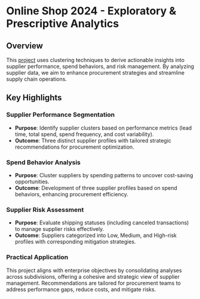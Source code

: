 # Online Shop 2024 - Exploratory & Prescriptive Analytics  

## Overview  
This [project](https://github.com/ilin3ccc/Portfolio/blob/main/5.%20Machine%20Learning%20-%20Clustering%20Analysis/onlineshop2024_clustering.ipynb) uses clustering techniques to derive actionable insights into supplier performance, spend behaviors, and risk management. By analyzing supplier data, we aim to enhance procurement strategies and streamline supply chain operations.  

## Key Highlights  

### Supplier Performance Segmentation  
- **Purpose**: Identify supplier clusters based on performance metrics (lead time, total spend, spend frequency, and cost variability).  
- **Outcome**: Three distinct supplier profiles with tailored strategic recommendations for procurement optimization.  

### Spend Behavior Analysis  
- **Purpose**: Cluster suppliers by spending patterns to uncover cost-saving opportunities.  
- **Outcome**: Development of three supplier profiles based on spend behaviors, enhancing procurement efficiency.  

### Supplier Risk Assessment  
- **Purpose**: Evaluate shipping statuses (including canceled transactions) to manage supplier risks effectively.  
- **Outcome**: Suppliers categorized into Low, Medium, and High-risk profiles with corresponding mitigation strategies.  

### Practical Application  
This project aligns with enterprise objectives by consolidating analyses across subdivisions, offering a cohesive and strategic view of supplier management. Recommendations are tailored for procurement teams to address performance gaps, reduce costs, and mitigate risks.


